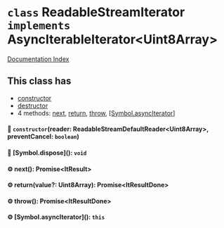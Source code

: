 # `class` ReadableStreamIterator `implements` AsyncIterableIterator\<Uint8Array>

[Documentation Index](../README.md)

## This class has

- [constructor](#-constructorreader-readablestreamdefaultreaderuint8array-preventcancel-boolean)
- [destructor](#-symboldispose-void)
- 4 methods:
[next](#-next-promiseitresult),
[return](#-returnvalue-uint8array-promiseitresultdone),
[throw](#-throw-promiseitresultdone),
[\[Symbol.asyncIterator\]](#-symbolasynciterator-this)


#### 🔧 `constructor`(reader: ReadableStreamDefaultReader\<Uint8Array>, preventCancel: `boolean`)



#### 🔨 \[Symbol.dispose](): `void`



#### ⚙ next(): Promise\<ItResult>



#### ⚙ return(value?: Uint8Array): Promise\<ItResultDone>



#### ⚙ throw(): Promise\<ItResultDone>



#### ⚙ \[Symbol.asyncIterator](): `this`



